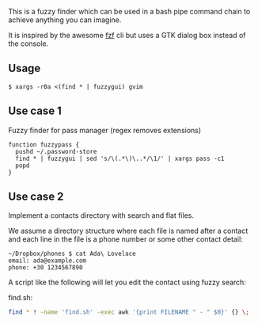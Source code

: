 This is a fuzzy finder which can be used in a bash pipe command chain to achieve
anything you can imagine.

It is inspired by the awesome [fzf](https://github.com/junegunn/fzf) cli but uses
a GTK dialog box instead of the console.

## Usage

```
$ xargs -r0a <(find * | fuzzygui) gvim
```

## Use case 1

Fuzzy finder for pass manager (regex removes extensions)

```
function fuzzypass {
  pushd ~/.password-store
  find * | fuzzygui | sed 's/\(.*\)\..*/\1/' | xargs pass -c1
  popd
}
```

## Use case 2

Implement a contacts directory with search and flat files.

We assume a directory structure where each file is named after a contact and each
line in the file is a phone number or some other contact detail:

```
~/Dropbox/phones $ cat Ada\ Lovelace
email: ada@example.com
phone: +30 1234567890
```

A script like the following will let you edit the contact using fuzzy search:

find.sh:

```bash
find * ! -name 'find.sh' -exec awk '{print FILENAME " - " $0}' {} \;  | fuzzygui |  sed -r 's/(.*) -.*/\1/' | xargs -d"\n" gvim
```
